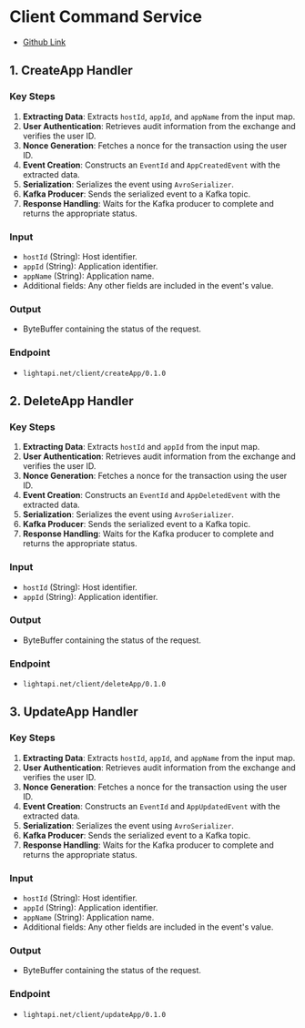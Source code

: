 # Client Command Service
- [Github Link](https://github.com/lightapi/client-command)

## 1. CreateApp Handler

### Key Steps
1. **Extracting Data**: Extracts `hostId`, `appId`, and `appName` from the input map.
2. **User Authentication**: Retrieves audit information from the exchange and verifies the user ID.
3. **Nonce Generation**: Fetches a nonce for the transaction using the user ID.
4. **Event Creation**: Constructs an `EventId` and `AppCreatedEvent` with the extracted data.
5. **Serialization**: Serializes the event using `AvroSerializer`.
6. **Kafka Producer**: Sends the serialized event to a Kafka topic.
7. **Response Handling**: Waits for the Kafka producer to complete and returns the appropriate status.

### Input
- `hostId` (String): Host identifier.
- `appId` (String): Application identifier.
- `appName` (String): Application name.
- Additional fields: Any other fields are included in the event's value.

### Output
- ByteBuffer containing the status of the request.

### Endpoint
- `lightapi.net/client/createApp/0.1.0`

## 2. DeleteApp Handler

### Key Steps
1. **Extracting Data**: Extracts `hostId` and `appId` from the input map.
2. **User Authentication**: Retrieves audit information from the exchange and verifies the user ID.
3. **Nonce Generation**: Fetches a nonce for the transaction using the user ID.
4. **Event Creation**: Constructs an `EventId` and `AppDeletedEvent` with the extracted data.
5. **Serialization**: Serializes the event using `AvroSerializer`.
6. **Kafka Producer**: Sends the serialized event to a Kafka topic.
7. **Response Handling**: Waits for the Kafka producer to complete and returns the appropriate status.

### Input
- `hostId` (String): Host identifier.
- `appId` (String): Application identifier.

### Output
- ByteBuffer containing the status of the request.

### Endpoint
- `lightapi.net/client/deleteApp/0.1.0`

## 3. UpdateApp Handler

### Key Steps
1. **Extracting Data**: Extracts `hostId`, `appId`, and `appName` from the input map.
2. **User Authentication**: Retrieves audit information from the exchange and verifies the user ID.
3. **Nonce Generation**: Fetches a nonce for the transaction using the user ID.
4. **Event Creation**: Constructs an `EventId` and `AppUpdatedEvent` with the extracted data.
5. **Serialization**: Serializes the event using `AvroSerializer`.
6. **Kafka Producer**: Sends the serialized event to a Kafka topic.
7. **Response Handling**: Waits for the Kafka producer to complete and returns the appropriate status.

### Input
- `hostId` (String): Host identifier.
- `appId` (String): Application identifier.
- `appName` (String): Application name.
- Additional fields: Any other fields are included in the event's value.

### Output
- ByteBuffer containing the status of the request.

### Endpoint
- `lightapi.net/client/updateApp/0.1.0`
